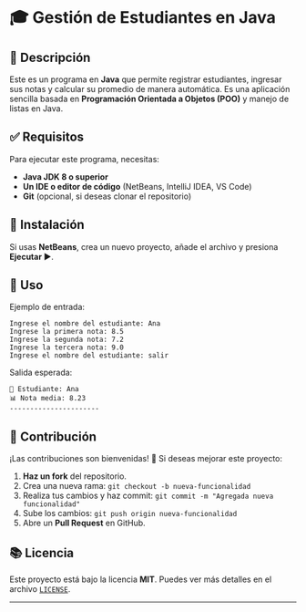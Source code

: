 # 🎓 Gestión de Estudiantes en Java  

## 📌 Descripción  
Este es un programa en **Java** que permite registrar estudiantes, ingresar sus notas y calcular su promedio de manera automática. Es una aplicación sencilla basada en **Programación Orientada a Objetos (POO)** y manejo de listas en Java.  

## ✅ Requisitos  
Para ejecutar este programa, necesitas:  
- **Java JDK 8 o superior**  
- **Un IDE o editor de código** (NetBeans, IntelliJ IDEA, VS Code)  
- **Git** (opcional, si deseas clonar el repositorio)  

## 💾 Instalación  

Si usas **NetBeans**, crea un nuevo proyecto, añade el archivo y presiona **Ejecutar ▶**.  

## 🚀 Uso  
Ejemplo de entrada:  
```
Ingrese el nombre del estudiante: Ana  
Ingrese la primera nota: 8.5  
Ingrese la segunda nota: 7.2  
Ingrese la tercera nota: 9.0  
Ingrese el nombre del estudiante: salir  
```

Salida esperada:  
```
📌 Estudiante: Ana  
📊 Nota media: 8.23  
----------------------  
```

## 🤝 Contribución  
¡Las contribuciones son bienvenidas! 🚀 Si deseas mejorar este proyecto:  
1. **Haz un fork** del repositorio.  
2. Crea una nueva rama: `git checkout -b nueva-funcionalidad`  
3. Realiza tus cambios y haz commit: `git commit -m "Agregada nueva funcionalidad"`  
4. Sube los cambios: `git push origin nueva-funcionalidad`  
5. Abre un **Pull Request** en GitHub.  

## 📚 Licencia  
Este proyecto está bajo la licencia **MIT**. Puedes ver más detalles en el archivo [`LICENSE`](LICENSE).  

---

